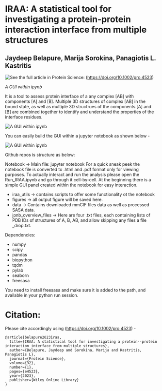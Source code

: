 # IRAA: A statistical tool for investigating a protein-protein interaction interface from multiple structures

## Jaydeep Belapure, Marija Sorokina, Panagiotis L. Kastritis

![See the full article in Protein Science:](https://doi.org/10.1002/pro.4523) (https://doi.org/10.1002/pro.4523)

*A GUI within ipynb*

It is a tool to assess protein interface of a any complex [AB] with components [A] and [B].
Multiple 3D structures of complex [AB] in the bound state, as well as multiple 3D structrues of the components [A] and [B] are combined together to identify and understand the properties of the interface residues.

![A GUI within ipynb](https://github.com/kastritislab/IRAA/blob/main/Screenshot_IRAA_GUI_within_notebook.png)

You can easily build the GUI within a jupyter notebook as shown below -

![A GUI within ipynb](https://github.com/kastritislab/IRAA/blob/main/screen_shot_v2.gif)


Github repos is structure as below:

Notebook -> Main file: jupyter notebook 
For a quick sneak peek the notebook file is converted to .html and .pdf format only for viewing purposes. To actually interact and run the analysis please open the Run_IRAA.ipynb and go through it cell-by-cell. At the beginning there is a simple GUI panel created within the notebook for easy interaction.

* iraa_utils -> contains scripts to offer some functionality ot the notebook
* figures -> all output figure will be saved here.
* data -> Contains downloaded mmCIF files data as well as processed SASA data. 
* jpnb_overview_files -> Here are four .txt files, each containing lists of PDB IDs of structures of A, B, AB, and allow skipping any files a file \_drop.txt. 

Dependencies:
- numpy
- scipy
- pandas
- biopython
- tqdm
- pylab
- seaborn
- freesasa

You need to install freesasa and make sure it is added to the path, and available in your python run session.

# Citation:
Please cite accordingly using (https://doi.org/10.1002/pro.4523) -
```
@article{belapure2023iraa,
  title={IRAA: A statistical tool for investigating a protein--protein interaction interface from multiple structures},
  author={Belapure, Jaydeep and Sorokina, Marija and Kastritis, Panagiotis L},
  journal={Protein Science},
  volume={32},
  number={1},
  pages={e4523},
  year={2023},
  publisher={Wiley Online Library}
}
```
